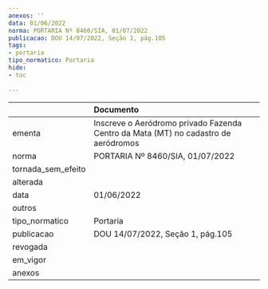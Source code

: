 ```yaml
---
anexos: ''
data: 01/06/2022
norma: PORTARIA Nº 8460/SIA, 01/07/2022
publicacao: DOU 14/07/2022, Seção 1, pág.105
tags:
- portaria
tipo_normatico: Portaria
hide: 
- toc 
 
---
```


|                    | Documento                                                                          |
|:-------------------|:-----------------------------------------------------------------------------------|
| ementa             | Inscreve o Aeródromo privado Fazenda Centro da Mata (MT) no cadastro de aeródromos |
| norma              | PORTARIA Nº 8460/SIA, 01/07/2022                                                   |
| tornada_sem_efeito |                                                                                    |
| alterada           |                                                                                    |
| data               | 01/06/2022                                                                         |
| outros             |                                                                                    |
| tipo_normatico     | Portaria                                                                           |
| publicacao         | DOU 14/07/2022, Seção 1, pág.105                                                   |
| revogada           |                                                                                    |
| em_vigor           |                                                                                    |
| anexos             |                                                                                    |